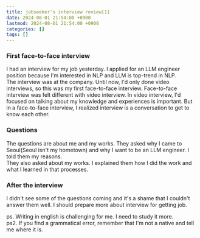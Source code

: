 ```yaml
---
title: jobseeker's interview review[1]
date: 2024-08-01 21:54:00 +0900
lastmod: 2024-08-01 21:54:00 +0900
categories: []
tags: []
---
```


### First face-to-face interview
<p> 
I had an interview for my job yesterday.
I applied for an LLM engineer position because I'm interested in NLP and LLM is top-trend in NLP. <br>
The interview was at the company. Until now, I'd only done video interviews, so this was my first face-to-face interview. Face-to-face interview was felt different with video interview. In video interview, I'd focused on talking about my knowledge and experiences is important. But in a face-to-face interview, I realized interview is a conversation to get to know each other.
</p>

### Questions
<p>
The questions are about me and my works. They asked why I came to Seoul(Seoul isn't my hometown) and why I want to be an LLM engineer. I told them my reasons.<br> 
They also asked about my works. I explained them how I did the work and what I learned in that processes.
</p>

### After the interview
I didn't see some of the questions coming and it's a shame that I couldn't answer them well. I should prepare more about interview for getting job.

<p>
ps. Writing in english is challenging for me. I need to study it more.<br>
ps2. If you find a grammatical error, remember that I'm not a native and tell me where it is. 
</p>